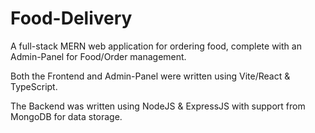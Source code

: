 # Food-Delivery
A full-stack MERN web application for ordering food, complete with an Admin-Panel for Food/Order management.

Both the Frontend and Admin-Panel were written using Vite/React & TypeScript. 

The Backend was written using NodeJS & ExpressJS with support from MongoDB for data storage.
